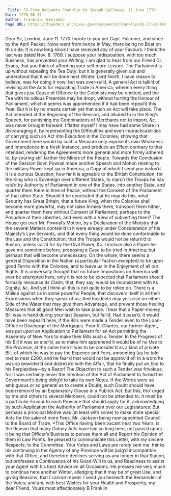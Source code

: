 ```yaml
---
 Title: FO-From Benjamin Franklin to Joseph Galloway, 11 June 1770
Date: 1770-06-11
Author: Franklin, Benjamin
Page URL: https://founders.archives.gov/documents/Franklin/01-17-02-0094
---
```


Dear Sir,
London, June 11. 1770
I wrote to you per Capt. Falconer, and since by the April Packet. None went from hence in May, there being no Boat on this side. It is now long since I have received any of your Favours. I think the last was dated Nov. 8. 1769. I suppose your Indisposition, with too much Business, has prevented your Writing. I am glad to hear from our Friend Dr. Evans, that you think of affording your self more Leisure.
The Parliament is up without repealing the Tea Duty: but it is generally given out and understood that it will be done next Winter. Lord North, I have reason to believe, was for doing it now; but was over-rul’d. A general Act is talk’d of, revising all the Acts for regulating Trade in America, wherein every thing that gives just Cause of Offence to the Colonists may be omitted, and the Tea with its odious Preamble may be dropt, without hurting the Honour of Parliament, which it seems was apprehended if it had been repeal’d this Year. But it is by no means certain yet that such an Act will take place. The Act intended at the Beginning of the Session, and alluded to in the King’s Speech, for punishing the Combinations of Merchants not to import, &c. was never brought forward. I flatter myself I may have had some Share in discouraging it, by representing the Difficulties and even Impracticabilities of carrying such an Act into Execution in the Colonies, showing that Government here would by such a Measure only expose its own Weakness and Imprudence in a fresh Instance, and produce an Effect contrary to that intended, rendering the Agreements more general and more firmly adhered to, by souring still farther the Minds of the People. Towards the Conclusion of the Session Govr. Pownal made another Speech and Motion relating to the military Power kept up in America, a Copy of which I send you inclos’d. It is a curious Question, how far it is agreable to the British Constitution, for the King who is Sovereign over different States, to march the Troops he has rais’d by Authority of Parliament in one of the States, into another State, and quarter them there in time of Peace, without the Consent of the Parliament of that other State. Should it be concluded that he may do this, what Security has Great Britain, that a future King, when the Colonies shall become more powerful, may not raise Armies there, transport them hither, and quarter them here without Consent of Parliament, perhaps to the Prejudice of their Liberties, and even with a View of subverting them?  The House got over Mr. Pownal’s Motion, by a Declaration of the Ministry that the several Matters contain’d in it were already under Consideration of his Majesty’s Law Servants, and that every thing would be done conformable to the Law and the Constitution; that the Troops would not be return’d to Boston, unless call’d for by the Civil Power, &c. I inclose also a Paper he gave me sometime before, proposing a Case to be tried in America; but perhaps that will become unnecessary. On the whole, there seems a general Disposition in the Nation (a particular Faction excepted) to be upon good Terms with the Colonies, and to leave us in the Enjoyment of all our Rights. It is universally thought that no future Impositions on America will ever be attempted here; only it is not to be expected that Parliament should formally renounce its Claim; that, they say, would be inconsistent with its Dignity, &c. And yet I think all this is not quite to be relied on. There is a Malice against us in some powerful People, that discovers itself in all their Expressions when they speak of us; And Incidents may yet arise on either Side of the Water that may give them Advantage, and prevent those healing Measures that all good Men wish to take place.
I hear that a Paper-money Bill was in hand during your last Session, but fail’d. Had it pass’d, it would have been repeal’d here, if the Bills were made a Tender even to the Loan-Office in Discharge of the Mortgages. Poor R. Charles, our former Agent, was put upon an Application to Parliament for an Act permitting the Assembly of New York to make their Bills such a Tender. In the Progress of his Bill it was so alter’d, as to make him apprehend it would be of no Use to the Province, at the same time it was to be consider’d as a kind of private Bill, of which he was to pay the Expence and Fees, amounting (as he told me) to near £200, and he fear’d that would not be approv’d of: In a word he was so bewilder’d and distress’d with the Affair, that he finally put an End to his Perplexities—by a Razor! The Objection to such a Tender was frivolous; for it was certainly never the Intention of the Act of Parliament to forbid the Government’s being oblig’d to take its own Notes. If the Words were so ambiguous or so general as to create a Doubt, such Doubt should have been remov’d by an Explanatory Clause in a Publick Act. But this, tho’ urged by me and others to several Members, could not be attended to; it must be a particular Favour to each Province that should apply for it, acknowledging by such Application the Authority of Parliament over our Legislatures: But perhaps a principal Motive was (at least with some) to make more special Acts for the sake of more Fees.
Mr. Jackson being now appointed Council to the Board of Trade,
   *This Office having been vacant near two Years, is the Reason that many Colony Acts have lain so long here, not pass’d upon; it being that Officer’s Business to peruse them all and Report his Opinion of them in Law Points. Be pleased to communicate this Letter, with my sincere Respects, to the Committee. Your Votes and Laws are rarely sent me.
 thinks his continuing in the Agency of any Province will be judg’d incompatible with that Office, and therefore declines serving us any longer in that Station, but professes a Continuance of his Good-Will to us, and Readiness to assist your Agent with his best Advice on all Occasions. He presses me very much to continue here another Winter, alledging that it may be of great Use, and giving Reasons, that I cannot repeat.
I send you herewith the Remainder of the Votes; and am, with best Wishes for your Health and Prosperity, my dear Friend, Yours most affectionately
B Franklin

